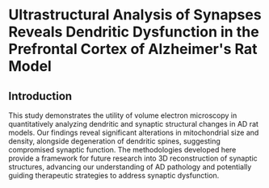 # Ultrastructural Analysis of Synapses Reveals Dendritic Dysfunction in the Prefrontal Cortex of Alzheimer's Rat Model



## Introduction

This study demonstrates the utility of volume electron microscopy in quantitatively analyzing dendritic and synaptic structural changes in AD rat models. Our findings reveal significant alterations in mitochondrial size and density, alongside degeneration of dendritic spines, suggesting compromised synaptic function. The methodologies developed here provide a framework for future research into 3D reconstruction of synaptic structures, advancing our understanding of AD pathology and potentially guiding therapeutic strategies to address synaptic dysfunction.
